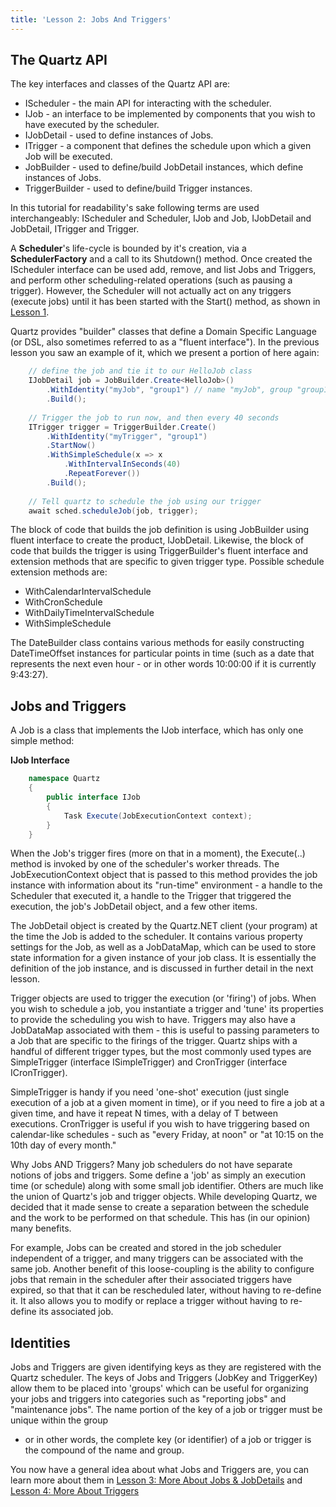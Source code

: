 ```yaml
---
title: 'Lesson 2: Jobs And Triggers'
---
```


## The Quartz API

The key interfaces and classes of the Quartz API are:

* IScheduler - the main API for interacting with the scheduler.
* IJob - an interface to be implemented by components that you wish to have executed by the scheduler.
* IJobDetail - used to define instances of Jobs.
* ITrigger - a component that defines the schedule upon which a given Job will be executed.
* JobBuilder - used to define/build JobDetail instances, which define instances of Jobs.
* TriggerBuilder - used to define/build Trigger instances.

In this tutorial for readability's sake following terms are used interchangeably: IScheduler and Scheduler, IJob and Job, IJobDetail and JobDetail, ITrigger and Trigger.

A **Scheduler**'s life-cycle is bounded by it's creation, via a **SchedulerFactory** and a call to its Shutdown() method. 
Once created the IScheduler interface can be used add, remove, and list Jobs and Triggers, and perform other scheduling-related operations (such as pausing a trigger). 
However, the Scheduler will not actually act on any triggers (execute jobs) until it has been started with the Start() method, as shown in [Lesson 1](using-quartz.md).

Quartz provides "builder" classes that define a Domain Specific Language (or DSL, also sometimes referred to as a "fluent interface"). In the previous lesson you saw an example of it, which we present a portion of here again:

```csharp
	// define the job and tie it to our HelloJob class
	IJobDetail job = JobBuilder.Create<HelloJob>()
		.WithIdentity("myJob", "group1") // name "myJob", group "group1"
		.Build();
		
	// Trigger the job to run now, and then every 40 seconds
	ITrigger trigger = TriggerBuilder.Create()
		.WithIdentity("myTrigger", "group1")
		.StartNow()
		.WithSimpleSchedule(x => x
			.WithIntervalInSeconds(40)
			.RepeatForever())            
		.Build();
		
	// Tell quartz to schedule the job using our trigger
	await sched.scheduleJob(job, trigger);
```
  
The block of code that builds the job definition is using JobBuilder using fluent interface to create the product, IJobDetail.
Likewise, the block of code that builds the trigger is using TriggerBuilder's fluent interface and extension methods that are specific to given trigger type.
Possible schedule extension methods are:

* WithCalendarIntervalSchedule
* WithCronSchedule
* WithDailyTimeIntervalSchedule
* WithSimpleSchedule

The DateBuilder class contains various methods for easily constructing DateTimeOffset instances for particular points in time (such as a date that represents the next even hour - or in other words 10:00:00 if it is currently 9:43:27).

## Jobs and Triggers

A Job is a class that implements the IJob interface, which has only one simple method:

__IJob Interface__

```csharp
    namespace Quartz
    {
        public interface IJob
        {
            Task Execute(JobExecutionContext context);
        }
    }
```	

When the Job's trigger fires (more on that in a moment), the Execute(..) method is invoked by one of the scheduler's worker threads.
The JobExecutionContext object that is passed to this method provides the job instance with information about its "run-time" environment -
a handle to the Scheduler that executed it, a handle to the Trigger that triggered the execution, the job's JobDetail object, and a few other items.

The JobDetail object is created by the Quartz.NET client (your program) at the time the Job is added to the scheduler.
It contains various property settings for the Job, as well as a JobDataMap, which can be used to store state information for a given instance of your job class.
It is essentially the definition of the job instance, and is discussed in further detail in the next lesson.

Trigger objects are used to trigger the execution (or 'firing') of jobs. When you wish to schedule a job, you instantiate a trigger and 'tune' its properties
to provide the scheduling you wish to have. Triggers may also have a JobDataMap associated with them - this is useful to passing parameters to a 
Job that are specific to the firings of the trigger. Quartz ships with a handful of different trigger types, but the most commonly used types 
are SimpleTrigger (interface ISimpleTrigger) and CronTrigger (interface ICronTrigger).

SimpleTrigger is handy if you need 'one-shot' execution (just single execution of a job at a given moment in time), or if you need to fire a job at a given time,
and have it repeat N times, with a delay of T between executions. CronTrigger is useful if you wish to have triggering based on calendar-like schedules - 
such as "every Friday, at noon" or "at 10:15 on the 10th day of every month."

Why Jobs AND Triggers? Many job schedulers do not have separate notions of jobs and triggers. Some define a 'job' as simply an execution time (or schedule) 
along with some small job identifier. Others are much like the union of Quartz's job and trigger objects. While developing Quartz, we decided that it made sense
 to create a separation between the schedule and the work to be performed on that schedule. This has (in our opinion) many benefits.

For example, Jobs can be created and stored in the job scheduler independent of a trigger, and many triggers can be associated with the same job.
Another benefit of this loose-coupling is the ability to configure jobs that remain in the scheduler after their associated triggers have expired, 
so that that it can be rescheduled later, without having to re-define it. It also allows you to modify or replace a trigger without having to re-define 
its associated job.

## Identities

Jobs and Triggers are given identifying keys as they are registered with the Quartz scheduler. 
The keys of Jobs and Triggers (JobKey and TriggerKey) allow them to be placed into 'groups' which can be useful for organizing your jobs and
 triggers into categories such as "reporting jobs" and "maintenance jobs". The name portion of the key of a job or trigger must be unique within the group
- or in other words, the complete key (or identifier) of a job or trigger is the compound of the name and group.

You now have a general idea about what Jobs and Triggers are, you can learn more about them in 
[Lesson 3: More About Jobs & JobDetails](more-about-jobs.md) and [Lesson 4: More About Triggers](more-about-triggers.md)
